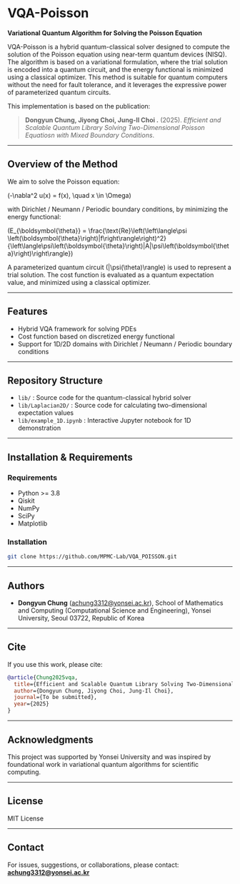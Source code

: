 # VQA-Poisson

**Variational Quantum Algorithm for Solving the Poisson Equation**

VQA-Poisson is a hybrid quantum-classical solver designed to compute the solution of the Poisson equation using near-term quantum devices (NISQ). The algorithm is based on a variational formulation, where the trial solution is encoded into a quantum circuit, and the energy functional is minimized using a classical optimizer. This method is suitable for quantum computers without the need for fault tolerance, and it leverages the expressive power of parameterized quantum circuits.

This implementation is based on the publication:

> **Dongyun Chung, Jiyong Choi, Jung-Il Choi .** (2025). *Efficient and Scalable Quantum Library Solving Two-Dimensional Poisson Equatiosn with Mixed Boundary Conditions*.

---

## Overview of the Method

We aim to solve the Poisson equation:

\(-\nabla^2 u(x) = f(x), \quad x \in \Omega\)

with Dirichlet / Neumann / Periodic boundary conditions, by minimizing the energy functional:

\(E_{\boldsymbol{\theta}} = \frac{\text{Re}\left(\left\langle\psi \left(\boldsymbol{\theta}\right)|f\right\rangle\right)^2}{\left\langle\psi\left(\boldsymbol{\theta}\right)|A|\psi\left(\boldsymbol{\theta}\right)\right\rangle}\)

A parameterized quantum circuit \(|\psi(\theta)\rangle\) is used to represent a trial solution. The cost function is evaluated as a quantum expectation value, and minimized using a classical optimizer.

---

## Features

- Hybrid VQA framework for solving PDEs
- Cost function based on discretized energy functional
- Support for 1D/2D domains with Dirichlet / Neumann / Periodic boundary conditions

---

## Repository Structure

- `lib/` : Source code for the quantum-classical hybrid solver
- `lib/Laplacian2D/` : Source code for calculating two-dimensional expectation values
- `lib/example_1D.ipynb` : Interactive Jupyter notebook for 1D demonstration

---

## Installation & Requirements

### Requirements

- Python >= 3.8
- Qiskit
- NumPy
- SciPy
- Matplotlib

### Installation

```bash
git clone https://github.com/MPMC-Lab/VQA_POISSON.git
```

---


## Authors

- **Dongyun Chung** ([achung3312@yonsei.ac.kr](mailto\:achung3312@yonsei.ac.kr)), School of Mathematics and Computing (Computational Science and Engineering), Yonsei University, Seoul 03722, Republic of Korea

---

## Cite

If you use this work, please cite:

```bibtex
@article{Chung2025vqa,
  title={Efficient and Scalable Quantum Library Solving Two-Dimensional Poisson Equatiosn with Mixed Boundary Conditions},
  author={Dongyun Chung, Jiyong Choi, Jung-Il Choi},
  journal={To be submitted},
  year={2025}
}
```

---

## Acknowledgments

This project was supported by Yonsei University and was inspired by foundational work in variational quantum algorithms for scientific computing.

---

## License

MIT License

---

## Contact

For issues, suggestions, or collaborations, please contact: [**achung3312@yonsei.ac.kr**](mailto\:achung3312@yonsei.ac.kr)

